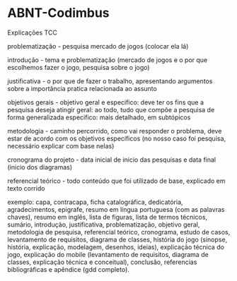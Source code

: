 # ABNT-Codimbus

Explicações TCC

problematização - pesquisa mercado de jogos (colocar ela lá)

introdução - tema e problematização (mercado de jogos e o por que escolhemos fazer o jogo, pesquisa sobre o jogo)

justificativa - o por que de fazer o trabalho, apresentando argumentos sobre a importância pratica relacionada ao assunto

objetivos gerais - objetivo geral e especifico:
deve ter os fins que a pesquisa deseja atingir
geral: ao todo, tudo que compõe a pesquisa de forma generalizada
especifico: mais detalhado, em subtópicos

metodologia - caminho percorrido, como vai responder o problema, deve estar de acordo com os objetivos específicos (no nosso caso foi pesquisa, necessário explicar com base nelas)

cronograma do projeto - data inicial de inicio das pesquisas e data final (inicio dos diagramas)

referencial teórico - todo conteúdo que foi utilizado de base, explicado em texto corrido

exemplo: capa, contracapa, ficha catalográfica, dedicatória, agradecimentos, epigrafe, resumo em língua portuguesa (com as palavras chaves), resumo em inglês, lista de figuras, lista de termos técnicos, sumário, introdução, justificativa, problematização, objetivo geral, metodologia de pesquisa, referencial teórico, cronograma, estudo de casos, levantamento de requisitos, diagrama de classes, história do jogo (sinopse, história, explicação, modelagem, desenhos, ideias), explicação técnica do jogo, explicação do mobile (levantamento de requisitos, diagrama de classes, explicação técnica e conceitual), conclusão, referencias bibliográficas e apêndice (gdd completo).